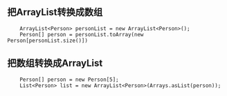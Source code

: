 ## 把ArrayList转换成数组
	
		ArrayList<Person> personList = new ArrayList<Person>();
		Person[] person = personList.toArray(new Person[personList.size()])
	
## 把数组转换成ArrayList
	
		Person[] person = new Person[5];
		List<Person> list = new ArrayList<Person>(Arrays.asList(person));